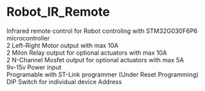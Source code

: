 # Robot_IR_Remote
Infrared remote control for Robot controling with STM32G030F6P6 microcontroller  
2 Left-Right Motor output with max 10A  
2 Milon Relay output for optional actuators with max 10A  
2 N-Channel Mosfet output for optional actuators with max 5A  
9v-15v Power input  
Programable with ST-Link programmer (Under Reset Programming)  
DIP Switch for individual device Address  
